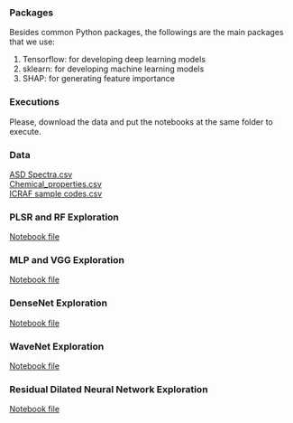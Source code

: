 ### Packages
Besides common Python packages, the followings are the main packages that we use:
1. Tensorflow: for developing deep learning models
2. sklearn: for developing machine learning models
3. SHAP: for generating feature importance

### Executions
Please, download the data and put the notebooks at the same folder to execute.

### Data
[ASD Spectra.csv](data/ASD%20Spectra.csv) <br/>
[Chemical_properties.csv](data/Chemical_properties.csv) <br/>
[ICRAF sample codes.csv](data/ICRAF%20sample%20codes.csv)
### PLSR and RF Exploration
[Notebook file](notebooks/global_soil_spectral_pls_and_rf_exploration.ipynb)
### MLP and VGG Exploration
[Notebook file](notebooks/global_soil_spectral_mlp_and_vgg_exploration.ipynb)
### DenseNet Exploration
[Notebook file](notebooks/global_soil_spectral_densenet_exploration.ipynb)
### WaveNet Exploration
[Notebook file](notebooks/global_soil_spectral_wavenet_exploration.ipynb)
### Residual Dilated Neural Network Exploration
[Notebook file](notebooks/global_soil_spectral_residual_dilated_blocks.ipynb)
